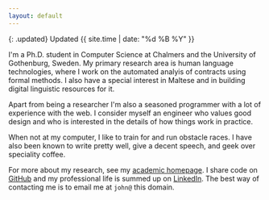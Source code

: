 ```yaml
---
layout: default
---
```


{: .updated}
Updated {{ site.time | date: "%d %B %Y" }}

I'm a Ph.D. student in Computer Science at Chalmers and the University of Gothenburg, Sweden.
My primary research area is human language technologies, where I work on the automated analyis of contracts using formal methods.
I also have a special interest in Maltese and in building digital linguistic resources for it.

Apart from being a researcher I'm also a seasoned programmer with a lot of experience with the web.
I consider myself an engineer who values good design and who is interested in the details of how things work in practice.

When not at my computer, I like to train for and run obstacle races.
I have also been known to write pretty well, give a decent speech, and geek over speciality coffee.

For more about my research, see my [academic homepage](http://www.cse.chalmers.se/~cajohn).
I share code on [GitHub](https://github.com/johnjcamilleri)
and my professional life is summed up on [LinkedIn](http://mt.linkedin.com/in/johnjcamilleri).
The best way of contacting me is to email me at `john@` this domain.
